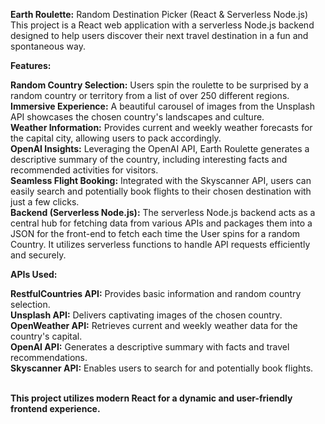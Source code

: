 <strong>Earth Roulette:</strong> Random Destination Picker (React & Serverless Node.js) <br>
This project is a React web application with a serverless Node.js backend designed to help users discover their next travel destination in a fun and spontaneous way.

<strong>Features:</strong>

<strong>Random Country Selection:</strong> Users spin the roulette to be surprised by a random country or territory from a list of over 250 different regions. <br>
<strong>Immersive Experience:</strong> A beautiful carousel of images from the Unsplash API showcases the chosen country's landscapes and culture. <br>
<strong>Weather Information:</strong> Provides current and weekly weather forecasts for the capital city, allowing users to pack accordingly. <br>
<strong>OpenAI Insights:</strong> Leveraging the OpenAI API, Earth Roulette generates a descriptive summary of the country, including interesting facts and recommended activities for visitors. <br>
<strong>Seamless Flight Booking:</strong> Integrated with the Skyscanner API, users can easily search and potentially book flights to their chosen destination with just a few clicks. <br>
<strong>Backend (Serverless Node.js):</strong> The serverless Node.js backend acts as a central hub for fetching data from various APIs and packages them into a JSON for the front-end to fetch each time the User spins for a random Country. 
It utilizes serverless functions to handle API requests efficiently and securely. <br>

<strong>APIs Used:</strong>

<strong>RestfulCountries API:</strong> Provides basic information and random country selection. <br>
<strong>Unsplash API:</strong> Delivers captivating images of the chosen country. <br>
<strong>OpenWeather API:</strong> Retrieves current and weekly weather data for the country's capital. <br>
<strong>OpenAI API:</strong> Generates a descriptive summary with facts and travel recommendations. <br>
<strong>Skyscanner API:</strong> Enables users to search for and potentially book flights. <br><br>

<strong>This project utilizes modern React for a dynamic and user-friendly frontend experience.</strong> <br>
